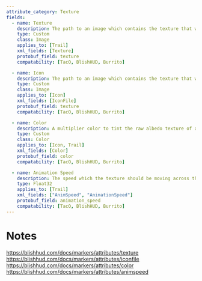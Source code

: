 ```yaml
---
attribute_category: Texture
fields:
  - name: Texture
    description: The path to an image which contains the texture that will be present on a trail.
    type: Custom
    class: Image
    applies_to: [Trail]
    xml_fields: [Texture]
    protobuf_field: texture
    compatability: [TacO, BlishHUD, Burrito]

  - name: Icon
    description: The path to an image which contains the texture that will be present on an icon.
    type: Custom
    class: Image
    applies_to: [Icon]
    xml_fields: [IconFile]
    protobuf_field: texture
    compatability: [TacO, BlishHUD, Burrito]

  - name: Color
    description: A multiplier color to tint the raw albedo texture of a marker of trail texture. (Unclear) Solid white will result in no change, solid black will result in a black texture.
    type: Custom
    class: Color
    applies_to: [Icon, Trail]
    xml_fields: [Color]
    protobuf_field: color
    compatability: [TacO, BlishHUD, Burrito]

  - name: Animation Speed
    description: The speed which the texture should be moving across the object.
    type: Float32
    applies_to: [Trail]
    xml_fields: ["AnimSpeed", "AnimationSpeed"]
    protobuf_field: animation_speed
    compatability: [TacO, BlishHUD, Burrito]
---
```


Notes
=====
https://blishhud.com/docs/markers/attributes/texture
https://blishhud.com/docs/markers/attributes/iconfile
https://blishhud.com/docs/markers/attributes/color
https://blishhud.com/docs/markers/attributes/animspeed
